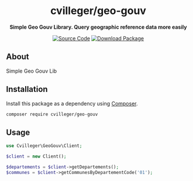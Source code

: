 <h1 align="center">cvilleger/geo-gouv</h1>

<p align="center">
    <strong>Simple Geo Gouv Library. Query geographic reference data more easily</strong>
</p>


<p align="center">
    <a href="https://github.com/cvilleger/geo-gouv"><img src="https://img.shields.io/badge/source-cvilleger/geo-gouv.svg?style=flat-square" alt="Source Code"></a>
    <a href="https://packagist.org/packages/cvilleger/geo-gouv"><img src="https://img.shields.io/packagist/v/cvilleger/geo-gouv.svg?style=flat-square&label=release" alt="Download Package"></a>
</p>

## About

Simple Geo Gouv Lib

## Installation

Install this package as a dependency using [Composer](https://getcomposer.org).

``` bash
composer require cvilleger/geo-gouv
```

## Usage

``` php
use Cvilleger\GeoGouv\Client;

$client = new Client();

$departements = $client->getDepartements();
$communes = $client->getCommunesByDepartementCode('01');
```
